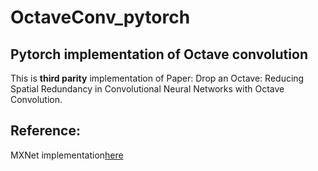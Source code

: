 # OctaveConv_pytorch
## Pytorch implementation of Octave convolution
  This is **third parity** implementation of Paper:
  Drop an Octave: Reducing Spatial Redundancy in Convolutional Neural Networks with Octave Convolution.
 

## Reference:
  MXNet implementation[here](https://github.com/terrychenism/OctaveConv)

